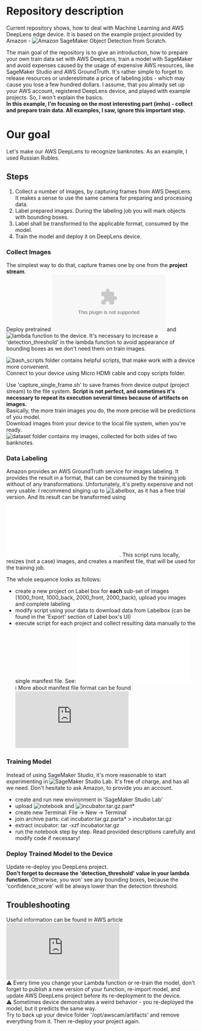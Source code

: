 # Repository description
Current repository shows, how to deal with Machine Learning and AWS DeepLens edge device.
It is based on the example project provided by Amazon - ![Amazon SageMaker Object Detection from Scratch](
https://github.com/aws-samples/amazon-sagemaker-object-detection-from-scratch).

The main goal of the repository is to give an introduction, how to prepare your own train data set with AWS DeepLens, 
train a model with SageMaker and avoid expenses caused by the usage of expensive AWS resources, like SageMaker Studio 
and AWS GroundTruth.
It's rather simple to forget to release resources or underestimate a price of labeling jobs - which may cause you lose
a few hundred dollars.
I assume, that you already set up your AWS account, registered DeepLens device, and played with example projects. So, I 
won't explain the basics.<br/>
<strong>In this example, I'm focusing on the most interesting part (imho) - collect and prepare train data. All examples, I 
saw, ignore this important step.</strong>

# Our goal
Let's make our AWS DeepLens to recognize banknotes. As an example, I used Russian Rubles.

## Steps
1. Collect a number of images, by capturing frames from AWS DeepLens. It makes a sense to use the same camera for
preparing and processing data.
2. Label prepared images. During the labeling job you will mark objects with bounding boxes.
3. Label shall be transformed to the applicable format, consumed by the model.
4. Train the model and deploy it on DeepLens device.

### Collect Images
The simplest way to do that, capture frames one by one from the <b>project stream</b>.<br/>
Deploy pretrained ![model](model/patched_model.tar) and ![lambda function](function/money-counter-function) to the 
device.
It's necessary to increase a 'detection_threshold' in the lambda function to avoid appearance of bounding boxes as we 
don't need them on train images.

![bash_scripts](bash_scripts) folder contains helpful scripts, that make work with a device more convenient.<br/>
Connect to your device using Micro HDMI cable and copy scripts folder.<br/>

Use 'capture_single_frame.sh' to save frames from device output (project stream) to the file system.
<strong>Script is not perfect, and sometimes it's necessary to repeat its execution several times because of artifacts 
on images.</strong><br/>
Basically, the more train images you do, the more precise will be predictions of you model.<br/>
Download images from your device to the local file system, when you're ready.<br/>
![dataset](dataset) folder contains my images, collected for both sides of two banknotes.

### Data Labeling
Amazon provides an AWS GroundTruth service for images labeling. It provides the result in a format, that can be
consumed by the training job without of any transformations. Unfortunately, it's pretty expensive and not very usable.
I recommend singing up to ![Labelbox](https://app.labelbox.com/signin), as it has a free trial version. And its result 
can be transformed using ![resize_dataset_300x300.py](dataset/resize_dataset_300x300.py). This script runs locally,
resizes (not a case) images, and creates a manifest file, that will be used for the training job.<br/>

The whole sequence looks as follows: 
- create a new project on Label box for <b>each</b> sub-set of images (1000_front, 1000_back, 2000_front, 2000_back), 
upload you images and complete labeling
- modify script using your data to download data from Labelbox (can be found in the 'Export' section of Label box's UI)
- execute script for each project and collect resulting data manually to the single manifest file. See: 
![sg-manifest.manifest](dataset/sg-manifest.manifest)<br/>
:information_source: More about manifest file format can be found 
![here](https://docs.aws.amazon.com/sagemaker/latest/dg/object-detection.html)

### Training Model
Instead of using SageMaker Studio, it's more reasonable to start experimenting in 
![SageMaker Studio Lab](https://studiolab.sagemaker.aws/). It's free of charge, and has all we need. Don't hesitate to
ask Amazon, to provide you an account.<br/>
- create and run new environment in 'SageMaker Studio Lab'
- upload ![notebook](notebook/MoneyCounter.ipynb) and ![incubator.tar.gz.part*](notebook)
- create new Terminal: File -> New -> Terminal
- join archive parts: cat incubator.tar.gz.parta* > incubator.tar.gz
- extract incubator: tar -xzf incubator.tar.gz
- run the notebook step by step. Read provided descriptions carefully and modify code if necessary!

### Deploy Trained Model to the Device
Update re-deploy you DeepLens project.<br/>
<strong>Don't forget to decrease the 'detection_threshold' value in your lambda function.</strong> Otherwise, you won' 
see any bounding boxes, because the 'confidence_score' will be always lower than the detection threshold. 

## Troubleshooting 
Useful information can be found in AWS article 
![Logging and Troubleshooting Your AWS DeepLens Project](https://docs.aws.amazon.com/deeplens/latest/dg/deeplens-logging-and-troubleshooting.html)
<br/>
:warning: Every time you change your Lambda function or re-train the model, don't forget to publish a new version of your 
function, re-import model, and update AWS DeepLens project before its re-deployment to the device.<br/>
:warning: Sometimes device demonstrates a weird behavior - you re-deployed the model, but it predicts the same way.<br/>
Try to back up your device folder '/opt/awscam/artifacts' and remove everything from it. Then re-deploy your project 
again.